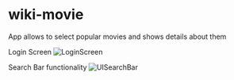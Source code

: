 # wiki-movie
App allows to select popular movies and shows details about them

Login Screen
![LoginScreen](https://github.com/nahuelterrazas/wiki-movie/assets/82124213/daae8d42-c1c0-4aa9-93e1-322c65e7217e)

Search Bar functionality
![UISearchBar](https://github.com/nahuelterrazas/wiki-movie/assets/82124213/730c242d-fbad-4092-b681-40a9ee2338dc)
